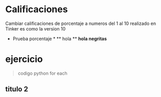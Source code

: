 # Calificaciones
Cambiar calificaciones de porcentaje a numeros del 1 al 10 realizado en Tinker
es como la version 10
* Prueba porcentaje *
** hola **
__hola negritas__
# ejercicio
>codigo python for each
## titulo 2
